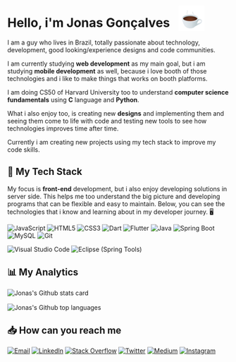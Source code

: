 
<div style="display: flex; align-items: center">
	<h1 class="md-end-block md-heading">Hello, i'm Jonas Gonçalves</h1>
    <img widht="58" height="58" src="./assets/hot_beverage.gif" style="margin-left: 1.25rem" alt="A good cup of coffee">
</div>
I am a guy who lives in Brazil, totally passionate about technology, development, good looking/experience designs and code communities.

I am currently studying **web development** as my main goal, but i am studying **mobile development** as well, because i love booth of those technologies and i like to make things that works on booth platforms. 

I am doing CS50 of Harvard University too to understand **computer science fundamentals** using **C** language and **Python**.

What i also enjoy too, is creating new **designs** and implementing them and seeing them come to life with code and testing new tools to see how technologies improves time after time.

Currently i am creating new projects using my tech stack to improve my code skills. 



## 🧰 My Tech Stack

My focus is **front-end** development, but i also enjoy developing solutions in server side. This helps me too understand the big picture and developing programs that can be flexible and easy to maintain. Below, you can see the technologies that i know and learning about in my developer journey. 🖥️

![JavaScript](https://img.shields.io/badge/-JavaScript-38406B?style=for-the-badge&logo=javascript&logoColor=F7DF1E)	![HTML5](https://img.shields.io/badge/-HTML-38406B?style=for-the-badge&logo=html5&logoColor=E34F26)	![CSS3](https://img.shields.io/badge/-CSS-38406B?style=for-the-badge&logo=css3&logoColor=1572B6)	![Dart](https://img.shields.io/badge/-Dart-38406B?style=for-the-badge&logo=dart&logoColor=0175C2)	![Flutter](https://img.shields.io/badge/-Flutter-38406B?style=for-the-badge&logo=flutter&logoColor=0175C2)	![Java](https://img.shields.io/badge/-Java-38406B?style=for-the-badge&logo=java&logoColor=007396)	![Spring Boot](https://img.shields.io/badge/-Spring%20Boot-38406B?style=for-the-badge&logo=spring-boot&logoColor=6DB33F)	![MySQL](https://img.shields.io/badge/-MySQL-38406B?style=for-the-badge&logo=mysql&logoColor=4479A1)	![Git](https://img.shields.io/badge/-Git-38406B?style=for-the-badge&logo=git&logoColor=F05032)	

![Visual Studio Code](https://img.shields.io/badge/-Visual%20Studio%20Code-38406B?style=for-the-badge&logo=visualstudiocode&logoColor=007ACC)	![Eclipse (Spring Tools)](https://img.shields.io/badge/-Eclipse-38406B?style=for-the-badge&logo=eclipse&logoColor=9180D6)




## 📊 My Analytics

<div style="display: flex; flex-direction: column; max-width: 50%; gap: 1rem">
	<img src="https://github-readme-stats.vercel.app/api?username=jonasgn&show_icons=true&theme=nightowl" alt="Jonas's Github stats card">
	<img src="https://github-readme-stats.vercel.app/api/top-langs/?username=jonasgn&layout=compact&langs_count=6&theme=nightowl" alt="Jonas's Github top languages">
</div>


## 📥 How can you reach me

[![Email](https://img.shields.io/badge/-Email-38406B?style=for-the-badge&logo=microsoft-outlook&logoColor=0078D4)](mailto:j.goncalvesneto@outlook.com)	[![LinkedIn](https://img.shields.io/badge/-LinkedIn-38406B?style=for-the-badge&logo=linkedin&logoColor=0A66C2)](https://www.linkedin.com/in/jonas-goncalves-neto/)	[![Stack Overflow](https://img.shields.io/badge/-Stack%20Overflow-38406B?style=for-the-badge&logo=stack-overflow&logoColor=F58025)]()	[![Twitter](https://img.shields.io/badge/-Twitter-38406B?style=for-the-badge&logo=twitter&logoColor=1DA1F2)](https://twitter.com/jonasgndev)	[![Medium](https://img.shields.io/badge/-Medium-38406B?style=for-the-badge&logo=medium&logoColor=FFFFFF)](https://medium.com/@jonasgn)	[![Instagram](https://img.shields.io/badge/-Instagram-38406B?style=for-the-badge&logo=instagram&logoColor=E4405F)]()